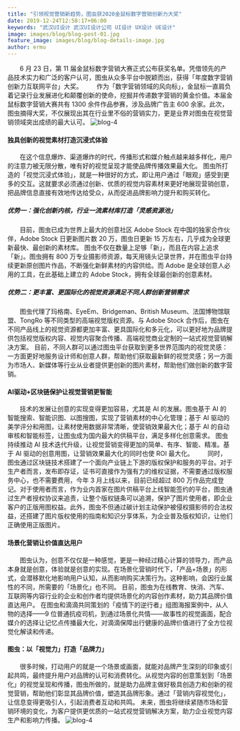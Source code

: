 ```yaml
---
title: "引领视觉营销新趋势，图虫获2020金鼠标数字营销创新力大奖"
date: 2019-12-24T12:58:17+06:00
keywords: "武汉UI设计 武汉UI设计公司 UI设计 UX设计 UE设计"
image: images/blog/blog-post-01.jpg
feature_image: images/blog/blog-details-image.jpg
author: ermu
---
```

&nbsp;&nbsp;&nbsp;&nbsp;&nbsp;&nbsp;&nbsp;6 月 23 日，第 11 届金鼠标数字营销大赛正式公布获奖名单。凭借领先的产品技术实力和广泛的客户认可，图虫从众多平台中脱颖而出，获得「年度数字营销创新力互联网平台」大奖。
&nbsp;&nbsp;&nbsp;&nbsp;&nbsp;&nbsp;&nbsp;作为「数字营销领域的风向标」，金鼠标一直肩负着记录行业发展进化和颠覆创新的使命，挖掘并传递数字营销的黄金价值。本届金鼠标数字营销大赛共有 1300 余件作品参赛，涉及品牌广告主 600 余家。此次，图虫摘得大奖，不仅展现出其在行业里不俗的营销实力，更是业界对图虫在视觉营销领域突出成绩的最大认可。
![blog-4](/images/blog/4-0.jpg)
#### 独具创新的视觉素材打造沉浸式体验
&nbsp;&nbsp;&nbsp;&nbsp;&nbsp;&nbsp;&nbsp;在这个信息爆炸、渠道爆炸的时代，传播形式和媒介触点越来越多样化，用户的注意力被无限分散，唯有好的视觉呈现才能使品牌传播效果最大化。
图虫所打造的「视觉沉浸式体验」，就是一种很好的方式，即让用户通过「眼观」感受到更多的交互。这就要求必须通过创新、优质的视觉内容素材来更好地展现营销创意，把品牌信息直接有效地传达给受众，从而促进品牌影响力提升和购买转化。
##### 优势一：强化创新内核，行业一流素材库打造「灵感资源池」
&nbsp;&nbsp;&nbsp;&nbsp;&nbsp;&nbsp;&nbsp;目前，图虫已成为世界上最大的创意社区 Adobe Stock 在中国的独家合作伙伴，Adobe Stock 日更新图片数 20 万，图虫日更新 15 万左右，几乎成为全球更新最快、最创新的素材库。
图虫不仅在数量上足够「新」，而且在内容上追求「新」。图虫拥有 800 万专业摄影师资源，每天用镜头记录世界，并在图虫平台持续更新原创图片作品，不断强化新鲜素材的内容供给。而 Adobe 是全球创意人必用的工具，在此基础上建立的 Adobe Stock，拥有全球最创新的创意素材。
##### 优势二：更丰富、更国际化的视觉资源满足不同人群创新营销需求
&nbsp;&nbsp;&nbsp;&nbsp;&nbsp;&nbsp;&nbsp;图虫代理了玛格南、EyeEm、Bridgeman、British Museum、法国博物馆联盟、TongRo 等不同类型的高端视觉版权资源。与 Adobe Stock 合作后，图虫在不同产品线上的视觉资源都更加丰富、更具国际化和多元化，可以更好地为品牌提供包括视觉版权内容、视觉内容聚合传播、高端视觉商业定制的一站式视觉营销解决方案。
目前，不同人群可以通过图虫平台获取到更多世界范围内的视觉灵感：一方面更好地服务设计师和创意人群，帮助他们获取最新鲜的视觉灵感；另一方面为市场人、新媒体等行业从业者提供更创新的图片素材，帮助他们做创新的数字营销。
#### AI驱动+区块链保护让视觉营销更智能
&nbsp;&nbsp;&nbsp;&nbsp;&nbsp;&nbsp;&nbsp;技术的发展让创意的实现变得更加容易，尤其是 AI 的发展。图虫基于 AI 的智能搜索、智能识图、以图搜图，实现了营销素材的中心化管理；基于 AI 驱动的美学评分和用图，让素材使用数据非常清晰，使营销效果最大化；基于 AI 的自动审核和智能标签，让图虫成为国内最大的供稿平台，满足多样化创意需求。
图虫持续推动 AI 技术迭代升级，让视觉营销变得更加的简单、有序、智能、精准。基于 AI 驱动的创意用图，让营销效果最大化的同时也使 ROI 最大化。
&nbsp;&nbsp;&nbsp;&nbsp;&nbsp;&nbsp;&nbsp;同时，图虫通过区块链技术搭建了一个面向产业链上下游的版权保护和服务的平台。对于生产者而言，发布即存证，证书可直接作为强有力的维权证据，不需要通过版权服务中心，也不需要费用，今年 3 月上线以来，目前已经超过 800 万作品完成登记。对于使用者而言，作为业内首家在图片供稿平台上线智能签约的平台，图虫通过生产者授权协议来追责，让整个版权链条可以追溯，保护了图片使用者，即企业客户的正版用图权益。此外，图虫不但通过碳计划主动保护被侵权摄影师的合法权益，还搭建了图片版权使用的指南和知识分享体系，为企业普及版权知识，让他们正确使用正版图片。
#### 场景化营销让价值直达用户
&nbsp;&nbsp;&nbsp;&nbsp;&nbsp;&nbsp;&nbsp;图虫认为，创意不仅仅是一种感觉，更是一种经过精心计算的领导力，而产品本身就是创意，体验就是创意的实现。在场景化营销时代下，「产品+场景」的形式，会潜移默化地影响用户认知，从而影响购买决策行为。这种影响，会因行业属性的不同，所需要的「场景化」也不同。
目前，图虫为在线教育、快消、汽车、互联网等内容行业的企业和创作者均提供场景化的内容创作素材，助力其品牌价值直达用户。
在图虫和滴滴共同策划的「疫情下的逆行者」组图海报案例中，从人物的选择——9 位普通抗疫司机，到通过场景化共情——故事性的视觉画面，配合媒介的选择让记忆点传播最大化，对滴滴保障出行健康的品牌价值进行了全方位视觉化解读和传递。
#### 图虫：以「视觉力」打造「品牌力」
&nbsp;&nbsp;&nbsp;&nbsp;&nbsp;&nbsp;&nbsp;很多时候，打动用户的就是一个场景或画面，就能对品牌产生深刻的印象或引起共鸣，最终提升用户对品牌的认可和消费转化。从视觉内容的创意策划到「场景化」的视觉呈现和传播，图虫所做的，就是助力品牌主做好极具创造力和创新的视觉营销，帮助他们彰显其品牌价值，塑造其品牌形象。通过「营销内容视觉化」，让信息变得更吸引人，引起消费者互动和共鸣。
未来，图虫将继续紧随市场和营销环境的变化，为客户提供更优质的一站式视觉营销解决方案，助力企业视觉内容生产和影响力传播。
![blog-4](/images/blog/4-1.jpg)



